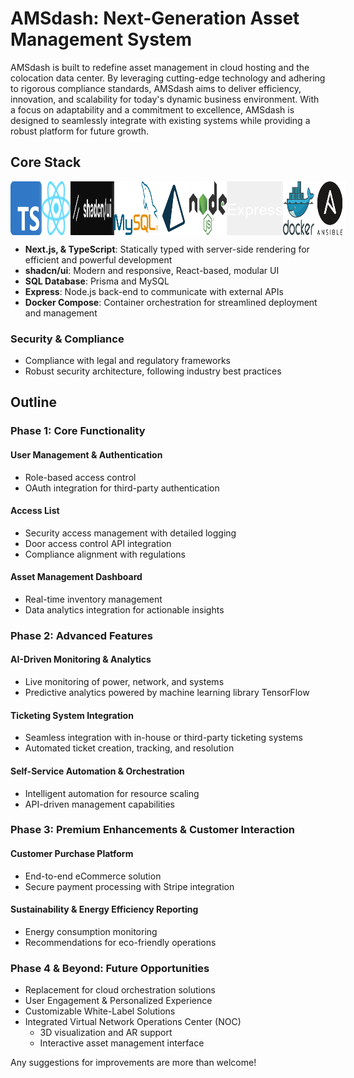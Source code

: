 # AMSdash: Next-Generation Asset Management System

AMSdash is built to redefine asset management in cloud hosting and the colocation data center. By leveraging cutting-edge technology and adhering to rigorous compliance standards, AMSdash aims to deliver efficiency, innovation, and scalability for today's dynamic business environment. With a focus on adaptability and a commitment to excellence, AMSdash is designed to seamlessly integrate with existing systems while providing a robust platform for future growth.

## Core Stack

<div style="display: flex; flex-wrap: nowrap; background-color: #f0f0f0;">
  <img src="./images/Typescript_logo_2020.svg" alt="Next.js" width="50" style="box-shadow: 0px 0px 5px rgba(255, 255, 255, 0.5);" />
  <img src="./images/React-icon.svg" alt="TypeScript" width="50" style="box-shadow: 0px 0px 5px rgba(255, 255, 255, 0.5);" />
  <img src="./images/shadcnui.png" alt="shadcn/ui" width="70" style="box-shadow: 0px 0px 5px rgba(255, 255, 255, 0.5);" />
  <img src="./images/mysql-official.svg" alt="MySQL" width="70" style="box-shadow: 0px 0px 5px rgba(255, 255, 255, 0.5);" />
  <img src="./images/light-prisma-svgrepo-com-navy.svg" alt="Prisma.io" width="50" style="box-shadow: 0px 0px 5px rgba(255, 255, 255, 0.5);" />
  <img src="./images/Node.js_logo.svg" alt="Node.js" width="60" style="box-shadow: 0px 0px 5px rgba(255, 255, 255, 0.5);" />
  <p style="display: block; font: 25px helvetica neue,open sans,sans-serif; font-weight: 100; color: white;">Express</p>
  <img src="./images/docker-official.svg" alt="Docker" width="50" style="box-shadow: 0px 0px 5px rgba(255, 255, 255, 0.5);" />
  <img src="./images/ansible-svgrepo-com.svg" alt="Ansible" width="50" style="box-shadow: 0px 0px 5px rgba(255, 255, 255, 0.5);" />
</div>

- **Next.js, & TypeScript**: Statically typed with server-side rendering for efficient and powerful development
- **shadcn/ui**: Modern and responsive, React-based, modular UI
- **SQL Database**: Prisma and MySQL
- **Express**: Node.js back-end to communicate with external APIs
- **Docker Compose**: Container orchestration for streamlined deployment and management

### Security & Compliance

- Compliance with legal and regulatory frameworks
- Robust security architecture, following industry best practices

## Outline

### Phase 1: Core Functionality

#### User Management & Authentication

- Role-based access control
- OAuth integration for third-party authentication

#### Access List

- Security access management with detailed logging
- Door access control API integration
- Compliance alignment with regulations

#### Asset Management Dashboard

- Real-time inventory management
- Data analytics integration for actionable insights

### Phase 2: Advanced Features

#### AI-Driven Monitoring & Analytics

- Live monitoring of power, network, and systems
- Predictive analytics powered by machine learning library TensorFlow

#### Ticketing System Integration

- Seamless integration with in-house or third-party ticketing systems
- Automated ticket creation, tracking, and resolution

#### Self-Service Automation & Orchestration

- Intelligent automation for resource scaling
- API-driven management capabilities

### Phase 3: Premium Enhancements & Customer Interaction

#### Customer Purchase Platform

- End-to-end eCommerce solution
- Secure payment processing with Stripe integration

#### Sustainability & Energy Efficiency Reporting

- Energy consumption monitoring
- Recommendations for eco-friendly operations

### Phase 4 & Beyond: Future Opportunities

- Replacement for cloud orchestration solutions
- User Engagement & Personalized Experience
- Customizable White-Label Solutions
- Integrated Virtual Network Operations Center (NOC)
  - 3D visualization and AR support
  - Interactive asset management interface

Any suggestions for improvements are more than welcome!
